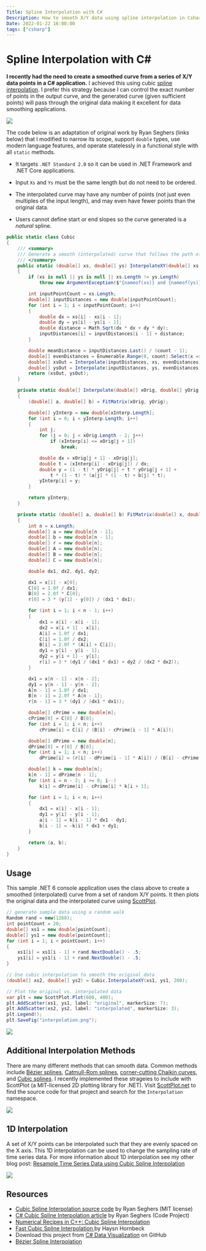 ```yaml
---
Title: Spline Interpolation with C# 
Description: How to smooth X/Y data using spline interpolation in Csharp
Date: 2022-01-22 16:00:00
tags: ["csharp"]
---
```


# Spline Interpolation with C# 

**I recently had the need to create a smoothed curve from a series of X/Y data points in a C# application.** I achieved this using cubic [spline interpolation](https://en.wikipedia.org/wiki/Spline_interpolation). I prefer this strategy because I can control the exact number of points in the output curve, and the generated curve (given sufficient points) will pass through the original data making it excellent for data smoothing applications.

<div class='text-center'>

![](https://swharden.com/static/2022/01/22/screenshot.gif)

</div>

The code below is an adaptation of original work by Ryan Seghers (links below) that I modified to narrow its scope, support `double` types, use modern language features, and operate statelessly in a functional style with all `static` methods.

* It targets `.NET Standard 2.0` so it can be used in .NET Framework and .NET Core applications.

* Input `Xs` and `Ys` must be the same length but do not need to be ordered.

* The interpolated curve may have any number of points (not just even multiples of the input length), and may even have fewer points than the original data.

* Users cannot define start or end slopes so the curve generated is a _natural_ spline.

```cs
public static class Cubic
{
    /// <summary>
    /// Generate a smooth (interpolated) curve that follows the path of the given X/Y points
    /// </summary>
    public static (double[] xs, double[] ys) InterpolateXY(double[] xs, double[] ys, int count)
    {
        if (xs is null || ys is null || xs.Length != ys.Length)
            throw new ArgumentException($"{nameof(xs)} and {nameof(ys)} must have same length");

        int inputPointCount = xs.Length;
        double[] inputDistances = new double[inputPointCount];
        for (int i = 1; i < inputPointCount; i++)
        {
            double dx = xs[i] - xs[i - 1];
            double dy = ys[i] - ys[i - 1];
            double distance = Math.Sqrt(dx * dx + dy * dy);
            inputDistances[i] = inputDistances[i - 1] + distance;
        }

        double meanDistance = inputDistances.Last() / (count - 1);
        double[] evenDistances = Enumerable.Range(0, count).Select(x => x * meanDistance).ToArray();
        double[] xsOut = Interpolate(inputDistances, xs, evenDistances);
        double[] ysOut = Interpolate(inputDistances, ys, evenDistances);
        return (xsOut, ysOut);
    }

    private static double[] Interpolate(double[] xOrig, double[] yOrig, double[] xInterp)
    {
        (double[] a, double[] b) = FitMatrix(xOrig, yOrig);

        double[] yInterp = new double[xInterp.Length];
        for (int i = 0; i < yInterp.Length; i++)
        {
            int j;
            for (j = 0; j < xOrig.Length - 2; j++)
                if (xInterp[i] <= xOrig[j + 1])
                    break;

            double dx = xOrig[j + 1] - xOrig[j];
            double t = (xInterp[i] - xOrig[j]) / dx;
            double y = (1 - t) * yOrig[j] + t * yOrig[j + 1] +
                t * (1 - t) * (a[j] * (1 - t) + b[j] * t);
            yInterp[i] = y;
        }

        return yInterp;
    }

    private static (double[] a, double[] b) FitMatrix(double[] x, double[] y)
    {
        int n = x.Length;
        double[] a = new double[n - 1];
        double[] b = new double[n - 1];
        double[] r = new double[n];
        double[] A = new double[n];
        double[] B = new double[n];
        double[] C = new double[n];

        double dx1, dx2, dy1, dy2;

        dx1 = x[1] - x[0];
        C[0] = 1.0f / dx1;
        B[0] = 2.0f * C[0];
        r[0] = 3 * (y[1] - y[0]) / (dx1 * dx1);

        for (int i = 1; i < n - 1; i++)
        {
            dx1 = x[i] - x[i - 1];
            dx2 = x[i + 1] - x[i];
            A[i] = 1.0f / dx1;
            C[i] = 1.0f / dx2;
            B[i] = 2.0f * (A[i] + C[i]);
            dy1 = y[i] - y[i - 1];
            dy2 = y[i + 1] - y[i];
            r[i] = 3 * (dy1 / (dx1 * dx1) + dy2 / (dx2 * dx2));
        }

        dx1 = x[n - 1] - x[n - 2];
        dy1 = y[n - 1] - y[n - 2];
        A[n - 1] = 1.0f / dx1;
        B[n - 1] = 2.0f * A[n - 1];
        r[n - 1] = 3 * (dy1 / (dx1 * dx1));

        double[] cPrime = new double[n];
        cPrime[0] = C[0] / B[0];
        for (int i = 1; i < n; i++)
            cPrime[i] = C[i] / (B[i] - cPrime[i - 1] * A[i]);

        double[] dPrime = new double[n];
        dPrime[0] = r[0] / B[0];
        for (int i = 1; i < n; i++)
            dPrime[i] = (r[i] - dPrime[i - 1] * A[i]) / (B[i] - cPrime[i - 1] * A[i]);

        double[] k = new double[n];
        k[n - 1] = dPrime[n - 1];
        for (int i = n - 2; i >= 0; i--)
            k[i] = dPrime[i] - cPrime[i] * k[i + 1];

        for (int i = 1; i < n; i++)
        {
            dx1 = x[i] - x[i - 1];
            dy1 = y[i] - y[i - 1];
            a[i - 1] = k[i - 1] * dx1 - dy1;
            b[i - 1] = -k[i] * dx1 + dy1;
        }

        return (a, b);
    }
}
```

## Usage

This sample .NET 6 console application uses the class above to create a smoothed (interpolated) curve from a set of random X/Y points. It then plots the original data and the interpolated curve using [ScottPlot](https://scottplot.net).

```cs
// generate sample data using a random walk
Random rand = new(1268);
int pointCount = 20;
double[] xs1 = new double[pointCount];
double[] ys1 = new double[pointCount];
for (int i = 1; i < pointCount; i++)
{
    xs1[i] = xs1[i - 1] + rand.NextDouble() - .5;
    ys1[i] = ys1[i - 1] + rand.NextDouble() - .5;
}

// Use cubic interpolation to smooth the original data
(double[] xs2, double[] ys2) = Cubic.InterpolateXY(xs1, ys1, 200);

// Plot the original vs. interpolated data
var plt = new ScottPlot.Plot(600, 400);
plt.AddScatter(xs1, ys1, label: "original", markerSize: 7);
plt.AddScatter(xs2, ys2, label: "interpolated", markerSize: 3);
plt.Legend();
plt.SaveFig("interpolation.png");
```

<div class='text-center'>

![](https://swharden.com/static/2022/01/22/interpolation.png)

</div>

## Additional Interpolation Methods

There are many different methods that can smooth data. Common methods include [Bézier splines](https://en.wikipedia.org/wiki/B%C3%A9zier_curve), [Catmull-Rom splines](https://www.cs.cmu.edu/~fp/courses/graphics/asst5/catmullRom.pdf), [corner-cutting Chaikin curves](https://www.cs.unc.edu/~dm/UNC/COMP258/LECTURES/Chaikins-Algorithm.pdf), and [Cubic splines](https://en.wikipedia.org/wiki/Spline_interpolation). I recently implemented these strageies to include with ScottPlot (a MIT-licensed 2D plotting library for .NET). Visit [ScottPlot.net](https://ScottPlot.NET) to find the source code for that project and search for the `Interpolation` namespace.

<div class='text-center'>

![](https://swharden.com/static/2022/01/22/csharp-spline-interpolation.png)

</div>

## 1D Interpolation

A set of X/Y points can be interpolated such that they are evenly spaced on the X axis. This 1D interpolation can be used to change the sampling rate of time series data. For more information about 1D interpolation see my other blog post: [Resample Time Series Data using Cubic Spline Interpolation](https://swharden.com/blog/2022-06-23-resample-interpolation/)

<a href="https://swharden.com/blog/2022-06-23-resample-interpolation/">
<img src="https://swharden.com/blog/2022-06-23-resample-interpolation/2-resample.png" class="mx-auto d-block mb-5">
</a>

## Resources
* [Cubic Spline Interpolation source code](https://github.com/SCToolsfactory/SCJMapper-V2/blob/master/OGL/CubicSpline.cs) by Ryan Seghers (MIT license)
* [C# Cubic Spline Interpolation article](https://www.codeproject.com/Articles/560163/Csharp-Cubic-Spline-Interpolation) by Ryan Seghers (Code Project)
* [Numerical Recipes in C++: Cubic Spline Interpolation
](http://www.foo.be/docs-free/Numerical_Recipe_In_C/c3-3.pdf)
* [Fast Cubic Spline Interpolation
](https://arxiv.org/pdf/2001.09253.pdf) by Haysn Hornbeck
* Download this project from [C# Data Visualization](https://github.com/swharden/Csharp-Data-Visualization) on GitHub
* [Bézier Spline Interpolation](http://scaledinnovation.com/analytics/splines/aboutSplines.html)